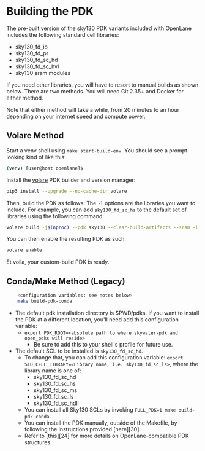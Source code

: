 # Building the PDK
The pre-built version of the sky130 PDK variants included with OpenLane includes the following standard cell libraries:
* sky130_fd_io
* sky130_fd_pr
* sky130_fd_sc_hd
* sky130_fd_sc_hvl
* sky130 sram modules

If you need other libraries, you will have to resort to manual builds as shown below. There are two methods. You will need Git 2.35+ and Docker for either method.

Note that either method will take a while, from 20 minutes to an hour depending on your internet speed and compute power.

## Volare Method
Start a venv shell using `make start-build-env`. You should see a prompt looking kind of like this:

```bash
(venv) [user@host openlane]$ 
```

Install the [volare](https://github.com/efabless/volare) PDK builder and version manager:

```bash
pip3 install --upgrade --no-cache-dir volare
```

Then, build the PDK as follows: The `-l` options are the libraries you want to include. For example, you can add `sky130_fd_sc_hs` to the default set of libraries using the following command:

```bash
volare build -j$(nproc) --pdk sky130 --clear-build-artifacts --sram -l sky130_fd_io -l sky130_fd_pr -l sky130_fd_sc_hvl -l sky130_fd_sc_hd -l sky130_fd_sc_hs
```

You can then enable the resulting PDK as such:

```bash
volare enable
```

Et voila, your custom-build PDK is ready.

## Conda/Make Method (Legacy)
```bash
    <configuration variables: see notes below>
    make build-pdk-conda
```
* The default pdk installation directory is $PWD/pdks. If you want to install the PDK at a different location, you'll need add this configuration variable:
    * `export PDK_ROOT=<absolute path to where skywater-pdk and open_pdks will reside>`
        * Be sure to add this to your shell's profile for future use.
* The default SCL to be installed is `sky130_fd_sc_hd`.
    * To change that, you can add this configuration variable: `export STD_CELL_LIBRARY=<Library name, i.e. sky130_fd_sc_ls>`, where the library name is one of:
        - sky130_fd_sc_hd
        - sky130_fd_sc_hs
        - sky130_fd_sc_ms
        - sky130_fd_sc_ls
        - sky130_fd_sc_hdll
    * You can install all Sky130 SCLs by invoking `FULL_PDK=1 make build-pdk-conda`.
    * You can install the PDK manually, outside of the Makefile, by following the instructions provided [here][30].
    * Refer to [this][24] for more details on OpenLane-compatible PDK structures.

